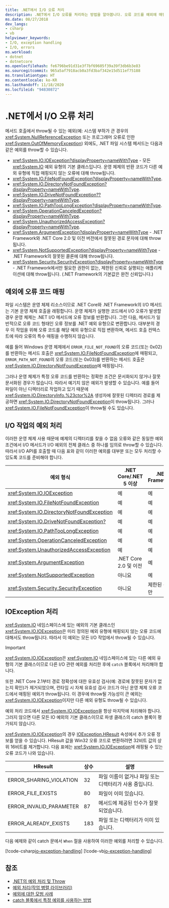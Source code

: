 ```yaml
---
title: .NET에서 I/O 오류 처리
description: .NET에서 I/O 오류를 처리하는 방법을 알아봅니다. 오류 코드를 예외에 매핑하고, I/O 작업에서 예외를 처리하고, IOException을 처리합니다.
ms.date: 08/27/2018
dev_langs:
- csharp
- vb
helpviewer_keywords:
- I/O, exception handling
- I/O, errors
ms.workload:
- dotnet
- dotnetcore
ms.openlocfilehash: fe6796be91d31e3f7bf69605f39a39f3db6b3e83
ms.sourcegitcommit: 965a5af7918acb0a3fd3baf342e15d511ef75188
ms.translationtype: HT
ms.contentlocale: ko-KR
ms.lasthandoff: 11/18/2020
ms.locfileid: "94830872"
---
```

# <a name="handling-io-errors-in-net"></a>.NET에서 I/O 오류 처리

메서드 호출에서 throw될 수 있는 예외(예: 시스템 부하가 큰 경우의 <xref:System.NullReferenceException> 또는 프로그래머 오류로 인한 <xref:System.OutOfMemoryException>) 외에도, .NET 파일 시스템 메서드는 다음과 같은 예외를 throw할 수 있습니다.

- <xref:System.IO.IOException?displayProperty=nameWithType> - 모든 <xref:System.IO> 예외 유형의 기본 클래스입니다. 운영 체제의 반환 코드가 다른 예외 유형에 직접 매핑되지 않는 오류에 대해 throw됩니다.
- <xref:System.IO.FileNotFoundException?displayProperty=nameWithType>.
- <xref:System.IO.DirectoryNotFoundException?displayProperty=nameWithType>.
- <xref:System.IO.DriveNotFoundException??displayProperty=nameWithType>.
- <xref:System.IO.PathTooLongException?displayProperty=nameWithType>.
- <xref:System.OperationCanceledException?displayProperty=nameWithType>.
- <xref:System.UnauthorizedAccessException?displayProperty=nameWithType>.
- <xref:System.ArgumentException?displayProperty=nameWithType> - .NET Framework와 .NET Core 2.0 및 이전 버전에서 잘못된 경로 문자에 대해 throw됩니다.
- <xref:System.NotSupportedException?displayProperty=nameWithType> - .NET Framework의 잘못된 콜론에 대해 throw됩니다.
- <xref:System.Security.SecurityException?displayProperty=nameWithType> - .NET Framework에서만 필요한 권한이 없는, 제한된 신뢰로 실행되는 애플리케이션에 대해 throw됩니다. (.NET Framework의 기본값은 완전 신뢰입니다.)

## <a name="mapping-error-codes-to-exceptions"></a>예외에 오류 코드 매핑

파일 시스템은 운영 체제 리소스이므로 .NET Core와 .NET Framework의 I/O 메서드는 기본 운영 체제 호출을 래핑합니다. 운영 체제가 실행한 코드에서 I/O 오류가 발생할 경우 운영 체제는 .NET I/O 메서드에 오류 정보를 반환합니다. 그런 다음, 메서드가 일반적으로 오류 코드 형태인 오류 정보를 .NET 예외 유형으로 변환합니다. 대부분의 경우 이 작업을 위해 오류 코드를 해당 예외 유형으로 직접 변환하며, 메서드 호출 컨텍스트에 따라 오류의 특수 매핑을 수행하지 않습니다.

예를 들어 Windows 운영 체제에서 `ERROR_FILE_NOT_FOUND`의 오류 코드(또는 0x02)를 반환하는 메서드 호출은 <xref:System.IO.FileNotFoundException>에 매핑되고, `ERROR_PATH_NOT_FOUND`의 오류 코드(또는 0x03)를 반환하는 메서드 호출은 <xref:System.IO.DirectoryNotFoundException>에 매핑됩니다.

그러나 운영 체제가 특정 오류 코드를 반환하는 정확한 조건은 문서화되지 않거나 잘못 문서화된 경우가 많습니다. 따라서 예기치 않은 예외가 발생할 수 있습니다. 예를 들어 파일이 아닌 디렉터리로 작업하고 있기 때문에 <xref:System.IO.DirectoryInfo.%23ctor%2A> 생성자에 잘못된 디렉터리 경로를 제공하면 <xref:System.IO.DirectoryNotFoundException>이 throw됩니다. 그러나 <xref:System.IO.FileNotFoundException>이 throw될 수도 있습니다.

## <a name="exception-handling-in-io-operations"></a>I/O 작업의 예외 처리

이러한 운영 체제 사용 때문에 예제의 디렉터리를 찾을 수 없음 오류와 같은 동일한 예외 조건에서 I/O 메서드가 I/O 예외의 전체 클래스 중 하나를 임의로 throw할 수 있습니다. 따라서 I/O API를 호출할 때 다음 표와 같이 이러한 예외를 대부분 또는 모두 처리할 수 있도록 코드를 준비해야 합니다.

| 예외 형식 | .NET Core/.NET 5 이상 | .NET Framework |
|---|---|---|
| <xref:System.IO.IOException> | 예 | 예 |
| <xref:System.IO.FileNotFoundException> | 예 | 예 |
| <xref:System.IO.DirectoryNotFoundException> | 예 | 예 |
| <xref:System.IO.DriveNotFoundException?> | 예 | 예 |
| <xref:System.IO.PathTooLongException> | 예 | 예 |
| <xref:System.OperationCanceledException> | 예 | 예 |
| <xref:System.UnauthorizedAccessException> | 예 | 예 |
| <xref:System.ArgumentException> | .NET Core 2.0 및 이전| 예 |
| <xref:System.NotSupportedException> | 아니요 | 예 |
| <xref:System.Security.SecurityException> | 아니요 | 제한된 신뢰만 |

## <a name="handling-ioexception"></a>IOException 처리

<xref:System.IO> 네임스페이스에 있는 예외의 기본 클래스인 <xref:System.IO.IOException>은 미리 정의된 예외 유형에 매핑되지 않는 오류 코드에 대해서도 throw됩니다. 따라서 이 예외는 모든 I/O 작업에서 throw될 수 있습니다.

> [!IMPORTANT]
> <xref:System.IO.IOException>은 <xref:System.IO> 네임스페이스에 있는 다른 예외 유형의 기본 클래스이므로 다른 I/O 관련 예외를 처리한 후에 `catch` 블록에서 처리해야 합니다.

또한 .NET Core 2.1부터 경로 정확성에 대한 유효성 검사(예: 경로에 잘못된 문자가 없는지 확인)가 제거되었으며, 런타임 시 자체 유효성 검사 코드가 아닌 운영 체제 오류 코드에서 매핑된 예외가 throw됩니다. 이 경우에 throw될 가능성이 큰 예외는 <xref:System.IO.IOException>이지만 다른 예외 유형도 throw될 수 있습니다.

예외 처리 코드에서 <xref:System.IO.IOException>을 항상 마지막에 처리해야 합니다. 그러지 않으면 다른 모든 IO 예외의 기본 클래스이므로 파생 클래스의 catch 블록이 평가되지 않습니다.

<xref:System.IO.IOException>의 경우 [IOException.HResult](xref:System.Exception.HResult) 속성에서 추가 오류 정보를 얻을 수 있습니다. HResult 값을 Win32 오류 코드로 변환하려면 32비트 값의 상위 16비트를 제거합니다. 다음 표에는 <xref:System.IO.IOException>에 래핑될 수 있는 오류 코드가 나와 있습니다.

| HResult | 상수 | 설명 |
| --- | --- | --- |
| ERROR_SHARING_VIOLATION | 32 | 파일 이름이 없거나 파일 또는 디렉터리가 사용 중입니다. |
| ERROR_FILE_EXISTS | 80 | 파일이 이미 있습니다. |
| ERROR_INVALID_PARAMETER | 87 | 메서드에 제공된 인수가 잘못되었습니다. |
| ERROR_ALREADY_EXISTS | 183 | 파일 또는 디렉터리가 이미 있습니다. |

다음 예제와 같이 catch 문에서 `When` 절을 사용하여 이러한 예외를 처리할 수 있습니다.

[!code-csharp[io-exception-handling](~/samples/snippets/standard/io/io-exceptions/cs/io-exceptions.cs)]
[!code-vb[io-exception-handling](~/samples/snippets/standard/io/io-exceptions/vb/io-exceptions.vb)]

## <a name="see-also"></a>참조

- [.NET의 예외 처리 및 Throw](../exceptions/index.md)
- [예외 처리(작업 병렬 라이브러리)](../parallel-programming/exception-handling-task-parallel-library.md)
- [예외에 대한 모범 사례](../exceptions/best-practices-for-exceptions.md)
- [catch 블록에서 특정 예외를 사용하는 방법](../exceptions/how-to-use-specific-exceptions-in-a-catch-block.md)
